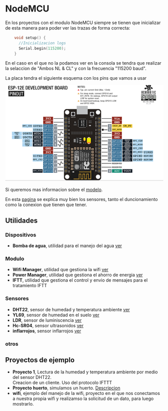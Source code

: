 # NodeMCU
En los proyectos con el modulo NodeMCU siempre se tienen que inicializar de esta manera para poder ver las trazas de forma correcta:
```c++
    void setup() {
      //Inicializacion logs
      Serial.begin(115200);
    }
```
En el caso en el que no la podamos ver en la consola se tendra que realizar la selaccion de "Ambos NL & CL" y con la frecuencia "115200 baud".<br>

La placa tendra el siguiente esquema con los pins que vamos a usar
<div style="display: flex; align-items: center; margin-bottom: 20px;">
  <img src="doc/placa.png">
</div>

Si queremos mas informacion sobre el [modelo](https://www.luisllamas.es/detectar-obstaculos-con-sensor-infrarrojo-y-arduino/). 

En esta [pagina](https://www.luisllamas.es/detectar-obstaculos-con-sensor-infrarrojo-y-arduino/) se explica muy bien los sensores, tanto el duncionamiento como la conexion que tienen que tener. 

## Utilidades
### Dispositivos
- **Bomba de agua**, utilidad para el manejo del agua [ver](util/dispositivos/README.md#rele--bomba-de-agua)
### Modulo
- **Wifi Manager**, utilidad que gestiona la wifi [ver](util/modulo/README.md#conexion-wifi)
- **Power Manager**, utilidad que gestiona el ahorro de energia [ver](util/modulo/README.md#poner-en-suspension-dispositivo)
- **IFTT**, utilidad que gestiona el control y envio de mensajes para el tratamiento IFTT
### Sensores
- **DHT22**, sensor de humedad y temperatura ambiente [ver](util/sensores/README.md#sensor-dht22)
- **YL69**, sensor de humedad en el suelo [ver](util/sensores/README.md#sensor-yl69)
- **LDR**, sensor de luminiscencia [ver](util/sensores/README.md#sensor-ldr)
- **Hc-SR04**, sensor ultrasonidos [ver](util/sensores/README.md#sensor-hc-sr04)
- **inflarrojos**, sensor inflarrojos [ver](util/sensores/README.md#sensor-inflarrojos)
### otros

## Proyectos de ejemplo
- **Proyecto 1**, Lectura de la humedad y temperatura ambiente por medio del sensor DHT22.<br>
Creacion de un cliente. Uso del protocolo IFTTT
- **Proyecto huerto**, simulamos un huerto. [Descripcion](proyectoHuerto/README.md)
- **wifi**, ejemplo del manejo de la wifi, proyecto en el que nos conectamos a nuestra propia wifi y realizamso la solicitud de un dato, para luego mostrarlo.
